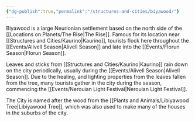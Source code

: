 ```yaml
---
{"dg-publish":true,"permalink":"/structures-and-cities/biyawood/"}
---
```


Biyawood is a large Neurionian settlement based on the north side of the [[Locations on Planets/The Rise\|The Rise]]. Famous for its location near [[Structures and Cities/Kaurino\|Kaurino]], tourists flock here throughout the [[Events/Alivell Season\|Alivell Season]] and late into the [[Events/Florun Season\|Florun Season]].

Leaves and sticks from [[Structures and Cities/Kaurino\|Kaurino]] rain down on the city periodically, usually during the [[Events/Alivell Season\|Alivell Season]]. Due to the healing, and lighting properties from the leaves fallen from the tree, many tourists gather in the city during the season, commencing the [[Events/Nerouian Light Festival\|Nerouian Light Festival]].

The City is named after the wood from the [[Plants and Animals/Libiyawood Tree\|Libiyawood Tree]], which was also used to make many of the houses in the suburbs of the city.